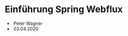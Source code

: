 # Einführung Spring Webflux

- <i class="fa fa-user"></i>&nbsp;Peter Wagner
- <i class="fa fa-calendar" aria-hidden="true"></i>&nbsp;03.04.2020